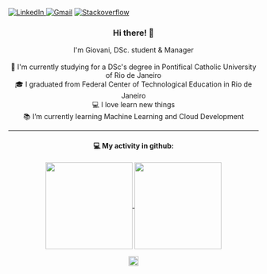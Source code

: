 <a href="https://www.linkedin.com/in/giovani-ferreira-machado/" target="_blank"><img src="https://img.shields.io/badge/LinkedIn-%230077B5.svg?&style=flat-square&logo=linkedin&logoColor=white" alt="LinkedIn">
<a href="mailto:giovani.machado@gmail.com" target="_blank"><img src="https://img.shields.io/badge/Gmail-%231ED760.svg?&style=flat-square&logo=gmail&logoColor=white" alt="Gmail"></a>
<a href="https://stackoverflow.com/users/9707614/giovani" target="_blank"><img src="https://img.shields.io/badge/Stackoverflow-%f5050d.svg?&style=flat-square&logo=Stackoverflow&logoColor=white" alt="Stackoverflow"></a>

<h3 align="center">
  Hi there! 👋
</h3>

<p align="center">
  I'm Giovani, DSc. student & Manager
  <br>
  <br>
  🔬 I'm currently studying for a DSc's degree in Pontifical Catholic University of Rio de Janeiro
  <br>
  🎓 I graduated from Federal Center of Technological Education in Rio de Janeiro
  <br>
  💻 I love learn new things
  <br>
  📚 I’m currently learning Machine Learning and Cloud Development
  <br>
</p>

<hr>
<h4 align="center">💻 My activity in github:</h2>


<p align=center>
  <a href="https://github.com/anuraghazra/github-readme-stats" title="Go to Source">
    <img height=175 align="center" src="https://github-readme-stats.vercel.app/api?username=giovanimachado&show_icons=true&theme=gotham">
  </a>
  <a href="https://github.com/anuraghazra/github-readme-stats">
  <img height=175 align="center" src="https://github-readme-stats.vercel.app/api/top-langs/?username=giovanimachado&hide=c%23,powershell,java&title_color=2aa889&text_color=99d1ce&icon_color=2bbc8a&bg_color=0c1014&langs_count=8&layout=compact" />
  </a>
</p>

<p align=center>
  <a href="https://github.com/antonkomarev/github-profile-views-counter" title="Go to Source">
      <img height=20 align="center" src="https://komarev.com/ghpvc/?username=giovanimachado">
  </a>
</p>
<!--
**giovanimachado/giovanimachado** is a ✨ _special_ ✨ repository because its `README.md` (this file) appears on your GitHub profile.

<br>
<img align="center" src="https://visitor-badge.laobi.icu/badge?page_id=giovanimachado">
<br>

Here are some ideas to get you started:

- 🔭 I’m currently working on ...
- 🌱 I’m currently learning ...
- 👯 I’m looking to collaborate on ...
- 🤔 I’m looking for help with ...
- 💬 Ask me about ...
- 📫 How to reach me: ...
- 😄 Pronouns: ...
- ⚡ Fun fact: ...


<hr>
<h4 align="center">🌱 I’m currently learning::</h2>

- Tensorflow;
- Docker;
- AWS;
- TypeScript

-->
